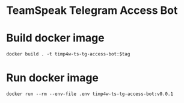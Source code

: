 # TeamSpeak Telegram Access Bot

# Build docker image

```
docker build . -t timp4w-ts-tg-access-bot:$tag
```

# Run docker image

```
docker run --rm --env-file .env timp4w-ts-tg-access-bot:v0.0.1
```
